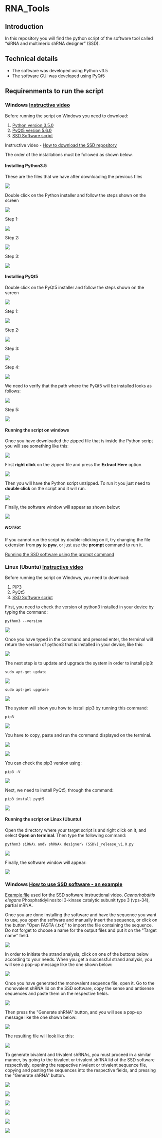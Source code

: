 # RNA_Tools

## Introduction

In this repository you will find the python script of the software tool called “siRNA and multimeric shRNA designer” (SSD).

## Technical details

* The software was developed using Python v3.5
* The software GUI was developed using PyQt5

## Requirenments to run the script
### **Windows** [Instructive video](https://youtu.be/jG7qKrKMu8M)

Before running the script on Windows you need to download:

1. [Python version 3.5.0](https://www.python.org/ftp/python/3.5.0/python-3.5.0.exe)
2. [PyQt5 version 5.6.0](https://sourceforge.net/projects/pyqt/files/PyQt5/PyQt-5.6/PyQt5-5.6-gpl-Py3.5-Qt5.6.0-x32-2.exe/download)
3. [SSD Software script](/download/siRNA_and_shRNA_designer_(SSD)_release_v1.0.zip)

Instructive video - [How to download the SSD repository](https://www.youtube.com/watch?v=K_eLmiqBpSo&)

The order of the installations must be followed as shown below.

#### Installing Python3.5

These are the files that we have after downloading the previous files

![](/images/installing_python3.5.png)

Double click on the Python installer and follow the steps shown on the screen

![](/images/installing_python3.5_00.png)

Step 1:

![](/images/installing_python3.5_01.png)

Step 2:

![](/images/installing_python3.5_02.png)

Step 3:

![](/images/installing_python3.5_03.png)

#### Installing PyQt5

Double click on the PyQt5 installer and follow the steps shown on the screen

![](/images/installing_pyQT5.png)

Step 1:

![](/images/installing_pyQT5_00.png)

Step 2:

![](/images/installing_pyQT5_01.png)

Step 3:

![](/images/installing_pyQT5_02.png)

Step 4:

![](/images/installing_pyQT5_03.png)

We need to verify that the path where the PyQt5 will be installed looks as follows:

![](/images/pyqt5_path.png)

Step 5:

![](/images/installing_pyQT5_04.png)

#### Running the script on windows

Once you have downloaded the zipped file that is inside the Python script you will see something like this:

![](/images/runnig_the_script_000.png)

First **right click** on the zipped file and press the **Extract Here** option.

![](/images/runnig_the_script_001.png)

Then you will have the Python script unzipped. To run it you just need to **double click** on the script and it will run.

![](/images/runnig_the_script_002.png)

Finally, the software window will appear as shown below:

![](/images/runnig_the_script_06.png)


##### NOTES:
If you cannot run the script by double-clicking on it, try changing the file extension from **py** to **pyw**, or just use the **prompt** command  to run it. 

[Running the SSD software using the prompt command](https://youtu.be/X0S5jYU3vnU)

### **Linux (Ubuntu)** [Instructive video](https://youtu.be/FC1ttM7NY-0)

Before running the script on Windows, you need to download:

1. PIP3
2. PyQt5
3. [SSD Software script](/download/siRNA_and_shRNA_designer_(SSD)_release_v1.0.zip)

First, you need to check the version of python3 installed in your device by typing the command:
````
python3 --version
````

![](/images/installation_pip3.png)

Once you have typed in the command and pressed enter, the terminal will return the version of python3 that is installed in your device, like this:

![](/images/installation_pip3_00.png)

The next step is to update and upgrade the system in order to install pip3:

````
sudo apt-get update
````

![](/images/installation_pip3_04.png)

````
sudo apt-get upgrade
````

![](/images/installation_pip3_05.png)

The system will show you how to install pip3 by running this command:
````
pip3
````

![](/images/installation_pip3_01.png)

You have to copy, paste and run the command displayed on the terminal.

![](/images/installation_pip3_02.png)

![](/images/installation_pip3_03.png)

You can check the pip3 version using:
````
pip3 -V
````

![](/images/installation_pip3_06.png)

Next, we need to install PyQt5, through the command:
````
pip3 install pyqt5
````

![](/images/installation_pip3_07.png)

#### Running the script on Linux (Ubuntu)

Open the directory where your target script is and right click on it, and select **Open on terminal**.
Then type the following command:
````
python3 siRNA\ and\ shRNA\ designer\ (SSD\)_release_v1.0.py
````

![](/images/installation_pip3_08.png)

Finally, the software window will appear:

![](/images/installation_pip3_09.png)


### **Windows** [How to use SSD software - an example](https://youtu.be/7pfQ7EVX5w8)

[Example file](https://github.com/bioinf2019/RNA_Tools/blob/master/Caenorhabditis%20elegans%20Phosphatidylinositol%203-kinase%20catalytic%20subunit%20type%203%20(vps-34)%2C%20partial%20mRNA.txt) used for the SSD software instructional video. *Caenorhabditis elegans* Phosphatidylinositol 3-kinase catalytic subunit type 3 (vps-34), partial mRNA.


Once you are done installing the software and have the sequence you want to use, you open the software and manually insert the sequence, or click on the button "Open FASTA (.txt)" to import the file containing the sequence. Do not forget to choose a name for the output files and put it on the "Target name" field.

![](https://github.com/bioinf2019/RNA_Tools/blob/master/images/upload%20fasta.png)

In order to initiate the strand analysis, click on one of the buttons below according to your needs. When you get a successful strand analysis, you will see a pop-up message like the one shown below:

![](https://github.com/bioinf2019/RNA_Tools/blob/master/images/successful%20strand%20analysis.png)

Once you have generated the monovalent sequence file, open it. Go to the monovalent shRNA lid on the SSD software, copy the sense and antisense sequences and paste them on the respective fields. 

![](https://github.com/bioinf2019/RNA_Tools/blob/master/images/monovalent.png)

Then press the "Generate shRNA" button, and you will see a pop-up message like the one shown below:

![](https://github.com/bioinf2019/RNA_Tools/blob/master/images/monovalent%20success.png)

The resulting file will look like this:


![](https://github.com/bioinf2019/RNA_Tools/blob/master/images/01_Monovalent.png)



To generate bivalent and trivalent shRNAs, you must proceed in a similar manner, by going to the bivalent or trivalent shRNA lid of the SSD software respectively, opening the respective nivalent or trivalent sequence file, copying and pasting the sequences into the respective fields, and pressing the "Generate shRNA" button.

![](https://github.com/bioinf2019/RNA_Tools/blob/master/images/bivalent.png)

![](https://github.com/bioinf2019/RNA_Tools/blob/master/images/bivalent%20success.png)


![](https://github.com/bioinf2019/RNA_Tools/blob/master/images/02_Bivalent.png)


![](https://github.com/bioinf2019/RNA_Tools/blob/master/images/trivalent.png)

![](https://github.com/bioinf2019/RNA_Tools/blob/master/images/trivalent%20success.png)


![](https://github.com/bioinf2019/RNA_Tools/blob/master/images/03_Trivalent.png)



